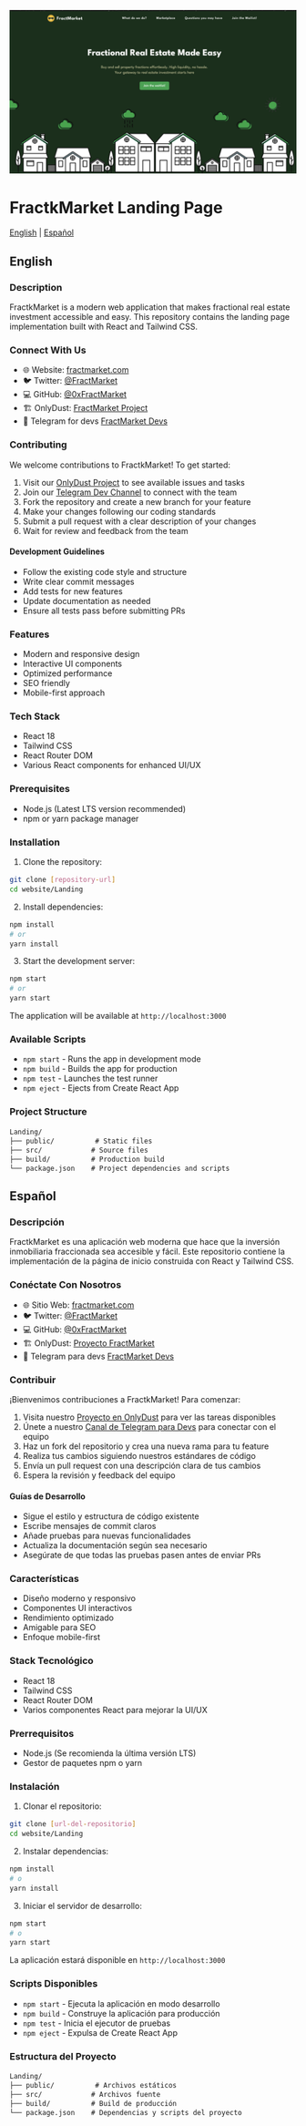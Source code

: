![FractMarket Cover](./src/assets/images/cover.png)

# FractkMarket Landing Page

[English](#english) | [Español](#español)

## English

### Description
FractkMarket is a modern web application that makes fractional real estate investment accessible and easy. This repository contains the landing page implementation built with React and Tailwind CSS.

### Connect With Us
- 🌐 Website: [fractmarket.com](https://fractmarket.com)
- 🐦 Twitter: [@FractMarket](https://x.com/fractmarket)
- 💻 GitHub: [@0xFractMarket](https://github.com/0xFractMarket)
- 🏗️ OnlyDust: [FractMarket Project](https://app.onlydust.com/projects/fractmarket)
- 💬 Telegram for devs [FractMarket Devs](https://t.me/+phFVWzH5xp05OWFh)

### Contributing
We welcome contributions to FractkMarket! To get started:

1. Visit our [OnlyDust Project](https://app.onlydust.com/projects/fractmarket) to see available issues and tasks
2. Join our [Telegram Dev Channel](https://t.me/+phFVWzH5xp05OWFh) to connect with the team
3. Fork the repository and create a new branch for your feature
4. Make your changes following our coding standards
5. Submit a pull request with a clear description of your changes
6. Wait for review and feedback from the team

#### Development Guidelines
- Follow the existing code style and structure
- Write clear commit messages
- Add tests for new features
- Update documentation as needed
- Ensure all tests pass before submitting PRs

### Features
- Modern and responsive design
- Interactive UI components
- Optimized performance
- SEO friendly
- Mobile-first approach

### Tech Stack
- React 18
- Tailwind CSS
- React Router DOM
- Various React components for enhanced UI/UX

### Prerequisites
- Node.js (Latest LTS version recommended)
- npm or yarn package manager

### Installation

1. Clone the repository:
```bash
git clone [repository-url]
cd website/Landing
```

2. Install dependencies:
```bash
npm install
# or
yarn install
```

3. Start the development server:
```bash
npm start
# or
yarn start
```

The application will be available at `http://localhost:3000`

### Available Scripts

- `npm start` - Runs the app in development mode
- `npm build` - Builds the app for production
- `npm test` - Launches the test runner
- `npm eject` - Ejects from Create React App

### Project Structure
```
Landing/
├── public/          # Static files
├── src/            # Source files
├── build/          # Production build
└── package.json    # Project dependencies and scripts
```

## Español

### Descripción
FractkMarket es una aplicación web moderna que hace que la inversión inmobiliaria fraccionada sea accesible y fácil. Este repositorio contiene la implementación de la página de inicio construida con React y Tailwind CSS.

### Conéctate Con Nosotros
- 🌐 Sitio Web: [fractmarket.com](https://fractmarket.com)
- 🐦 Twitter: [@FractMarket](https://x.com/fractmarket)
- 💻 GitHub: [@0xFractMarket](https://github.com/0xFractMarket)
- 🏗️ OnlyDust: [Proyecto FractMarket](https://app.onlydust.com/projects/fractmarket)
- 💬 Telegram para devs [FractMarket Devs](https://t.me/+phFVWzH5xp05OWFh)

### Contribuir
¡Bienvenimos contribuciones a FractkMarket! Para comenzar:

1. Visita nuestro [Proyecto en OnlyDust](https://app.onlydust.com/projects/fractmarket) para ver las tareas disponibles
2. Únete a nuestro [Canal de Telegram para Devs](https://t.me/+phFVWzH5xp05OWFh) para conectar con el equipo
3. Haz un fork del repositorio y crea una nueva rama para tu feature
4. Realiza tus cambios siguiendo nuestros estándares de código
5. Envía un pull request con una descripción clara de tus cambios
6. Espera la revisión y feedback del equipo

#### Guías de Desarrollo
- Sigue el estilo y estructura de código existente
- Escribe mensajes de commit claros
- Añade pruebas para nuevas funcionalidades
- Actualiza la documentación según sea necesario
- Asegúrate de que todas las pruebas pasen antes de enviar PRs

### Características
- Diseño moderno y responsivo
- Componentes UI interactivos
- Rendimiento optimizado
- Amigable para SEO
- Enfoque mobile-first

### Stack Tecnológico
- React 18
- Tailwind CSS
- React Router DOM
- Varios componentes React para mejorar la UI/UX

### Prerrequisitos
- Node.js (Se recomienda la última versión LTS)
- Gestor de paquetes npm o yarn

### Instalación

1. Clonar el repositorio:
```bash
git clone [url-del-repositorio]
cd website/Landing
```

2. Instalar dependencias:
```bash
npm install
# o
yarn install
```

3. Iniciar el servidor de desarrollo:
```bash
npm start
# o
yarn start
```

La aplicación estará disponible en `http://localhost:3000`

### Scripts Disponibles

- `npm start` - Ejecuta la aplicación en modo desarrollo
- `npm build` - Construye la aplicación para producción
- `npm test` - Inicia el ejecutor de pruebas
- `npm eject` - Expulsa de Create React App

### Estructura del Proyecto
```
Landing/
├── public/          # Archivos estáticos
├── src/            # Archivos fuente
├── build/          # Build de producción
└── package.json    # Dependencias y scripts del proyecto
```
